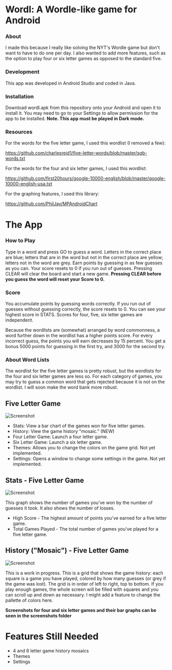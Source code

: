 # Wordl: A Wordle-like game for Android

### About
I made this because I really like solving the NYT's Wordle game but don't want to have to do one per day. I also wanted to add more features, such as the option to play four or six letter games as opposed to the standard five.

### Development
This app was developed in Android Studio and coded in Java.

### Installation
Download wordl.apk from this repository onto your Android and open it to install it. You may need to go to your Settings to allow permission for the app to be installed. **Note. This app must be played in Dark mode.**

### Resources
For the words for the five letter game, I used this wordlist (I removed a few):

https://github.com/charlesreid1/five-letter-words/blob/master/sgb-words.txt

For the words for the four and six letter games, I used this wordlist:

https://github.com/first20hours/google-10000-english/blob/master/google-10000-english-usa.txt

For the graphing features, I used this library:

https://github.com/PhilJay/MPAndroidChart


# The App

### How to Play
Type in a word and press GO to guess a word. Letters in the correct place are blue; letters that are in the word but not in the correct place are yellow; letters not in the word are grey. Earn points by guessing in as few guesses as you can. Your score resets to 0 if you run out of guesses. Pressing CLEAR will clear the board and start a new game. **Pressing CLEAR before you guess the word will reset your Score to 0.**

### Score
You accumulate points by guessing words correctly. If you run out of guesses without guessing correctly, the score resets to 0. You can see your highest score in STATS. Scores for four, five, six letter games are independent.

Because the wordlists are (somewhat) arranged by word commonness, a word further down in the wordlist has a higher points score. For every incorrect guess, the points you will earn decreases by 15 percent. You get a bonus 5000 points for guessing in the first try, and 3000 for the second try.

### About Word Lists
The wordlist for the five letter games is pretty robust, but the wordlists for the four and six letter games are less so. For each category of games, you may try to guess a common word that gets rejected because it is not on the wordlist. I will soon make the word bank more robust.

## Five Letter Game

![Screenshot](screenshots/Five-letter-game-screenshot.jpg)

* Stats: View a bar chart of the games won for five letter games.
* History: View the game history "mosaic." (NEW)
* Four Letter Game: Launch a four letter game.
* Six Letter Game: Launch a six letter game.
* Themes: Allows you to change the colors on the game grid. Not yet implemented.
* Settings: Opens a window to change some settings in the game. Not yet implemented.

## Stats - Five Letter Game

![Screenshot](screenshots/Five-letter-game-graph-screenshot.jpg)

This graph shows the number of games you've won by the number of guesses it took. It also shows the number of losses.

* High Score - The highest amount of points you've earned for a five letter game.
* Total Games Played - The total number of games you've played for a five letter game.

## History ("Mosaic") - Five Letter Game

![Screenshot](screenshots/five-letter-game-history-screenshot.jpg)

This is a work in progress. This is a grid that shows the game history: each square is a game you have played, colored by how many guesses (or grey if the game was lost). The grid is in order of left to right, top to bottom. If you play enough games, the whole screen will be filled with squares and you can scroll up and down as necessary. I might add a feature to change the pallette of colors here.

**Screenshots for four and six letter games and their bar graphs can be seen in the screenshots folder**

# Features Still Needed

* 4 and 6 letter game history mosaics
* Themes
* Settings
